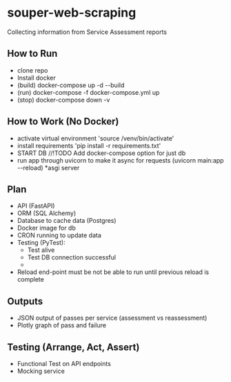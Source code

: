 # souper-web-scraping
Collecting information from Service Assessment reports

## How to Run
- clone repo
- Install docker
- (build) docker-compose up -d --build
- (run) docker-compose -f docker-compose.yml up
- (stop) docker-compose down -v  


## How to Work (No Docker)
- activate virtual environment 'source /venv/bin/activate'
- install requirements 'pip install -r requirements.txt'
- START DB //!TODO Add docker-compose option for just db
- run app through uvicorn to make it async for requests (uvicorn main:app --reload) *asgi server          

## Plan
- API (FastAPI)
- ORM (SQL Alchemy)
- Database to cache data (Postgres)
- Docker image for db
- CRON running to update data
- Testing (PyTest):
  - Test alive
  - Test DB connection successful
  - 
- Reload end-point must be not be able to run until
  previous reload is complete

## Outputs
- JSON output of passes per service (assessment vs reassessment)
- Plotly graph of pass and failure

## Testing (Arrange, Act, Assert)
- Functional Test on API endpoints
- Mocking service


